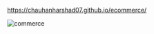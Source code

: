 https://chauhanharshad07.github.io/ecommerce/


![commerce](https://github.com/user-attachments/assets/bbb5b671-6189-4c17-b700-de79110de9d2)
